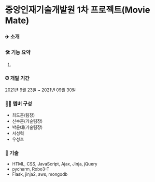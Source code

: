 # 중앙인재기술개발원 1차 프로젝트(Movie Mate)

### ✈️ 소개

    
### 🛠 기능 요약
1. 

### ⏰ 개발 기간
2021년 9월 23일 ~ 2021년 09월 30일  

### 👩‍💻 멤버 구성
- 최도훈(팀장)
- 신수훈(기술팀장)
- 박윤태(기술팀장)
- 서성혁
- 우성호  

### 📌 기술
- HTML, CSS, JavaScript, Ajax, Jinja, jQuery
- pycharm, Robo3-T
- Flask, jinja2, aws, mongodb
